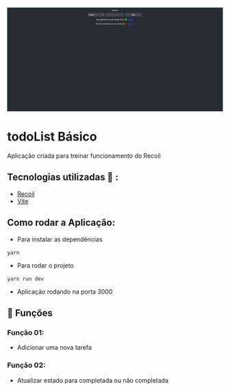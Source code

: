
![Imagem da funcionalidade da aplicação](./example.jpg)


# todoList Básico

Aplicação criada para treinar funcionamento do Recoil

## Tecnologias utilizadas 🚀 :
- [Recoil]('https://recoiljs.org/docs/introduction/getting-started')
- [Vite]('https://vitejs.dev/guide/')

## Como rodar a Aplicação:

- Para instalar as dependências 

```
yarn
```

- Para rodar o projeto
```
yarn run dev
```

- Aplicação rodando na porta 3000

## 🔧 Funções

### Função 01:

- Adicionar uma nova tarefa

### Função 02:

- Atualizar estado para completada ou não completada